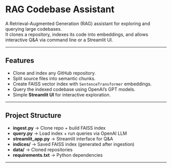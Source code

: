 #  RAG Codebase Assistant

A Retrieval-Augmented Generation (RAG) assistant for exploring and querying large codebases.  
It clones a repository, indexes its code into embeddings, and allows interactive Q&A via command line or a Streamlit UI.

---

##  Features
- Clone and index any GitHub repository.
- Split source files into semantic chunks.
- Create FAISS vector index with `SentenceTransformer` embeddings.
- Query the indexed codebase using OpenAI’s GPT models.
- Simple **Streamlit UI** for interactive exploration.

---

##  Project Structure

- **ingest.py** → Clone repo + build FAISS index  
- **query.py** → Load index + run queries via OpenAI LLM  
- **streamlit_app.py** → Streamlit interface for Q&A  
- **indices/** → Saved FAISS index (generated after ingestion)  
- **data/** → Cloned repositories  
- **requirements.txt** → Python dependencies  

---


